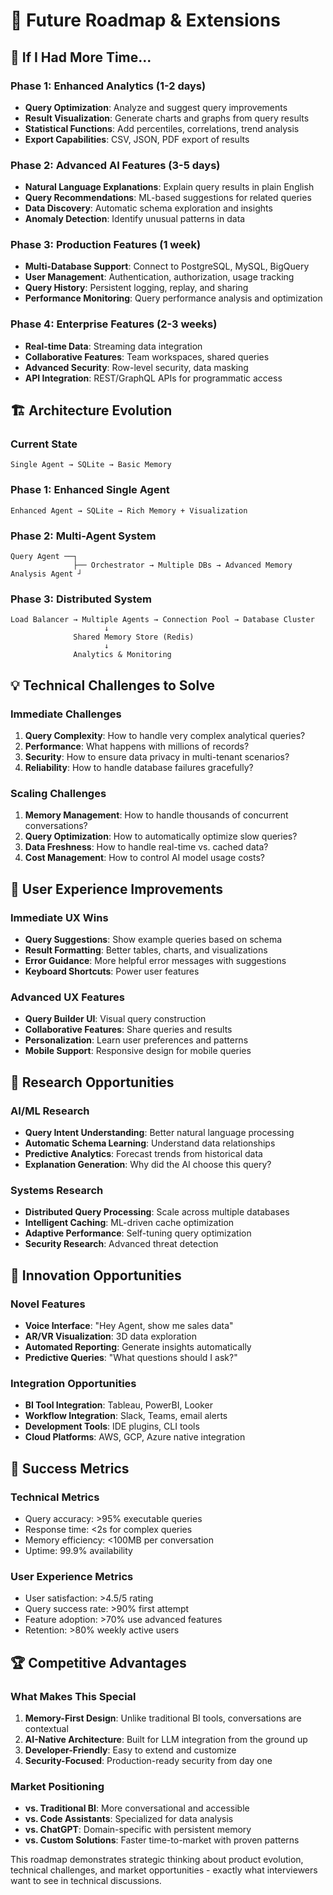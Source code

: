 # 🚀 Future Roadmap & Extensions

## 🎯 If I Had More Time...

### **Phase 1: Enhanced Analytics (1-2 days)**
- **Query Optimization**: Analyze and suggest query improvements
- **Result Visualization**: Generate charts and graphs from query results
- **Statistical Functions**: Add percentiles, correlations, trend analysis
- **Export Capabilities**: CSV, JSON, PDF export of results

### **Phase 2: Advanced AI Features (3-5 days)**
- **Natural Language Explanations**: Explain query results in plain English
- **Query Recommendations**: ML-based suggestions for related queries
- **Data Discovery**: Automatic schema exploration and insights
- **Anomaly Detection**: Identify unusual patterns in data

### **Phase 3: Production Features (1 week)**
- **Multi-Database Support**: Connect to PostgreSQL, MySQL, BigQuery
- **User Management**: Authentication, authorization, usage tracking
- **Query History**: Persistent logging, replay, and sharing
- **Performance Monitoring**: Query performance analysis and optimization

### **Phase 4: Enterprise Features (2-3 weeks)**
- **Real-time Data**: Streaming data integration
- **Collaborative Features**: Team workspaces, shared queries
- **Advanced Security**: Row-level security, data masking
- **API Integration**: REST/GraphQL APIs for programmatic access

## 🏗️ Architecture Evolution

### **Current State**
```
Single Agent → SQLite → Basic Memory
```

### **Phase 1: Enhanced Single Agent**
```
Enhanced Agent → SQLite → Rich Memory + Visualization
```

### **Phase 2: Multi-Agent System**
```
Query Agent ──┐
              ├── Orchestrator → Multiple DBs → Advanced Memory
Analysis Agent ┘
```

### **Phase 3: Distributed System**
```
Load Balancer → Multiple Agents → Connection Pool → Database Cluster
                     ↓
              Shared Memory Store (Redis)
                     ↓
              Analytics & Monitoring
```

## 💡 Technical Challenges to Solve

### **Immediate Challenges**
1. **Query Complexity**: How to handle very complex analytical queries?
2. **Performance**: What happens with millions of records?
3. **Security**: How to ensure data privacy in multi-tenant scenarios?
4. **Reliability**: How to handle database failures gracefully?

### **Scaling Challenges**
1. **Memory Management**: How to handle thousands of concurrent conversations?
2. **Query Optimization**: How to automatically optimize slow queries?
3. **Data Freshness**: How to handle real-time vs. cached data?
4. **Cost Management**: How to control AI model usage costs?

## 🎨 User Experience Improvements

### **Immediate UX Wins**
- **Query Suggestions**: Show example queries based on schema
- **Result Formatting**: Better tables, charts, and visualizations
- **Error Guidance**: More helpful error messages with suggestions
- **Keyboard Shortcuts**: Power user features

### **Advanced UX Features**
- **Query Builder UI**: Visual query construction
- **Collaborative Features**: Share queries and results
- **Personalization**: Learn user preferences and patterns
- **Mobile Support**: Responsive design for mobile queries

## 🔬 Research Opportunities

### **AI/ML Research**
- **Query Intent Understanding**: Better natural language processing
- **Automatic Schema Learning**: Understand data relationships
- **Predictive Analytics**: Forecast trends from historical data
- **Explanation Generation**: Why did the AI choose this query?

### **Systems Research**
- **Distributed Query Processing**: Scale across multiple databases
- **Intelligent Caching**: ML-driven cache optimization
- **Adaptive Performance**: Self-tuning query optimization
- **Security Research**: Advanced threat detection

## 🌟 Innovation Opportunities

### **Novel Features**
- **Voice Interface**: "Hey Agent, show me sales data"
- **AR/VR Visualization**: 3D data exploration
- **Automated Reporting**: Generate insights automatically
- **Predictive Queries**: "What questions should I ask?"

### **Integration Opportunities**
- **BI Tool Integration**: Tableau, PowerBI, Looker
- **Workflow Integration**: Slack, Teams, email alerts
- **Development Tools**: IDE plugins, CLI tools
- **Cloud Platforms**: AWS, GCP, Azure native integration

## 🎯 Success Metrics

### **Technical Metrics**
- Query accuracy: >95% executable queries
- Response time: <2s for complex queries
- Memory efficiency: <100MB per conversation
- Uptime: 99.9% availability

### **User Experience Metrics**
- User satisfaction: >4.5/5 rating
- Query success rate: >90% first attempt
- Feature adoption: >70% use advanced features
- Retention: >80% weekly active users

## 🏆 Competitive Advantages

### **What Makes This Special**
1. **Memory-First Design**: Unlike traditional BI tools, conversations are contextual
2. **AI-Native Architecture**: Built for LLM integration from the ground up
3. **Developer-Friendly**: Easy to extend and customize
4. **Security-Focused**: Production-ready security from day one

### **Market Positioning**
- **vs. Traditional BI**: More conversational and accessible
- **vs. Code Assistants**: Specialized for data analysis
- **vs. ChatGPT**: Domain-specific with persistent memory
- **vs. Custom Solutions**: Faster time-to-market with proven patterns

This roadmap demonstrates strategic thinking about product evolution, technical challenges, and market opportunities - exactly what interviewers want to see in technical discussions.
